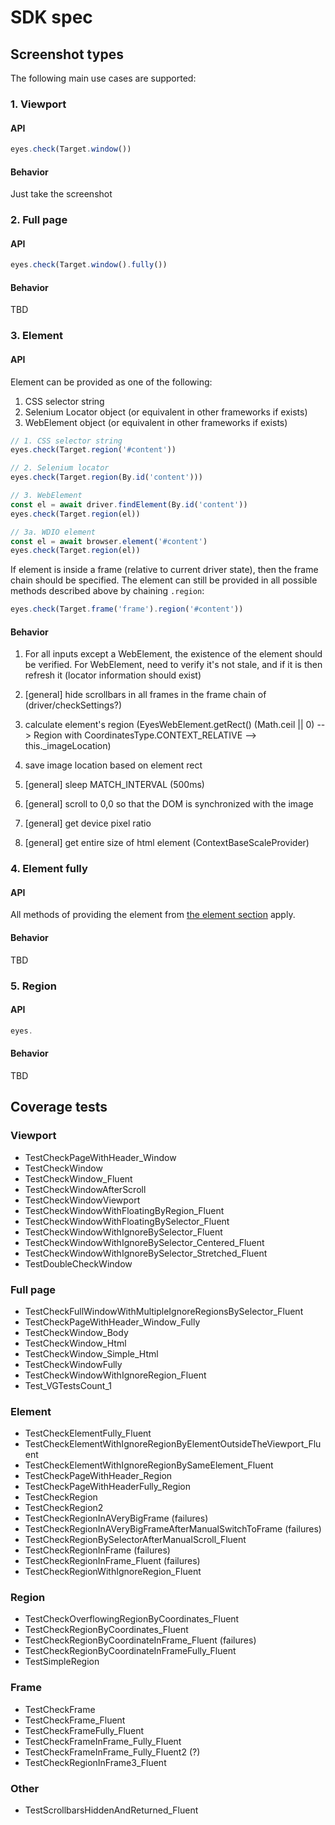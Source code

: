 # SDK spec

## Screenshot types

The following main use cases are supported:

### 1. Viewport

#### API

```js
eyes.check(Target.window())
```

#### Behavior

Just take the screenshot

### 2. Full page

#### API

```js
eyes.check(Target.window().fully())
```

#### Behavior

TBD

### 3. Element

#### API

Element can be provided as one of the following:

1. CSS selector string
2. Selenium Locator object (or equivalent in other frameworks if exists)
3. WebElement object (or equivalent in other frameworks  if exists)

```js
// 1. CSS selector string
eyes.check(Target.region('#content'))

// 2. Selenium locator
eyes.check(Target.region(By.id('content')))

// 3. WebElement
const el = await driver.findElement(By.id('content'))
eyes.check(Target.region(el))

// 3a. WDIO element
const el = await browser.element('#content')
eyes.check(Target.region(el))
```

If element is inside a frame (relative to current driver state), then the frame chain should be specified. The element can still be provided in all possible methods described above by chaining `.region`:

```js
eyes.check(Target.frame('frame').region('#content'))
```

#### Behavior

1. For all inputs except a WebElement, the existence of the element should be verified. For WebElement, need to verify it's not stale, and if it is then refresh it (locator information should exist)

2. [general] hide scrollbars in all frames in the frame chain of (driver/checkSettings?)

3. calculate element's region (EyesWebElement.getRect() (Math.ceil || 0) --> Region with CoordinatesType.CONTEXT_RELATIVE --> this._imageLocation)

4. save image location based on element rect

5. [general] sleep MATCH_INTERVAL (500ms)

6. [general] scroll to 0,0 so that the DOM is synchronized with the image

7. [general] get device pixel ratio

8. [general] get entire size of html element (ContextBaseScaleProvider)

### 4. Element fully

#### API

All methods of providing the element from [the element section](#3.-Element) apply.

#### Behavior

TBD

### 5. Region

#### API

```js
eyes.
```

#### Behavior

TBD

## Coverage tests

### Viewport

- TestCheckPageWithHeader_Window
- TestCheckWindow
- TestCheckWindow_Fluent
- TestCheckWindowAfterScroll
- TestCheckWindowViewport
- TestCheckWindowWithFloatingByRegion_Fluent
- TestCheckWindowWithFloatingBySelector_Fluent
- TestCheckWindowWithIgnoreBySelector_Fluent
- TestCheckWindowWithIgnoreBySelector_Centered_Fluent
- TestCheckWindowWithIgnoreBySelector_Stretched_Fluent
- TestDoubleCheckWindow

### Full page

- TestCheckFullWindowWithMultipleIgnoreRegionsBySelector_Fluent
- TestCheckPageWithHeader_Window_Fully
- TestCheckWindow_Body
- TestCheckWindow_Html
- TestCheckWindow_Simple_Html
- TestCheckWindowFully
- TestCheckWindowWithIgnoreRegion_Fluent
- Test_VGTestsCount_1

### Element

- TestCheckElementFully_Fluent
- TestCheckElementWithIgnoreRegionByElementOutsideTheViewport_Fluent
- TestCheckElementWithIgnoreRegionBySameElement_Fluent
- TestCheckPageWithHeader_Region
- TestCheckPageWithHeaderFully_Region
- TestCheckRegion
- TestCheckRegion2
- TestCheckRegionInAVeryBigFrame (failures)
- TestCheckRegionInAVeryBigFrameAfterManualSwitchToFrame (failures)
- TestCheckRegionBySelectorAfterManualScroll_Fluent
- TestCheckRegionInFrame (failures)
- TestCheckRegionInFrame_Fluent (failures)
- TestCheckRegionWithIgnoreRegion_Fluent

### Region

- TestCheckOverflowingRegionByCoordinates_Fluent
- TestCheckRegionByCoordinates_Fluent
- TestCheckRegionByCoordinateInFrame_Fluent (failures)
- TestCheckRegionByCoordinateInFrameFully_Fluent
- TestSimpleRegion

### Frame

- TestCheckFrame
- TestCheckFrame_Fluent
- TestCheckFrameFully_Fluent
- TestCheckFrameInFrame_Fully_Fluent
- TestCheckFrameInFrame_Fully_Fluent2 (?)
- TestCheckRegionInFrame3_Fluent

### Other

- TestScrollbarsHiddenAndReturned_Fluent
